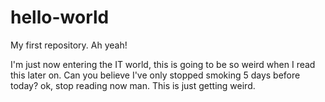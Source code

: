 # hello-world
My first repository. Ah yeah!


I'm just now entering the IT world, this is going to be so weird when I read this later on. Can you believe I've only stopped smoking 5 days before today? ok, stop reading now man. This is just getting weird.
